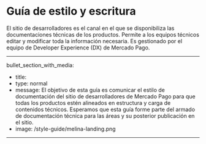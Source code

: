 # Guía de estilo y escritura

El sitio de desarrolladores es el canal en el que se disponibiliza las documentaciones técnicas de los productos. Permite a los equipos técnicos editar y modificar toda la información necesaria. Es gestionado por el equipo de Developer Experience (DX) de Mercado Pago.

---
bullet_section_with_media: 
 - title:
 - type: normal
 - message: El objetivo de esta guía es comunicar el estilo de documentación del sitio de desarrolladores de Mercado Pago para que todas los productos estén alineados en estructura y carga de contenidos técnicos. Esperamos que esta guía forme parte del armado de documentación técnica para las áreas y su posterior publicación en el sitio.
 - image: /style-guide/melina-landing.png
---
